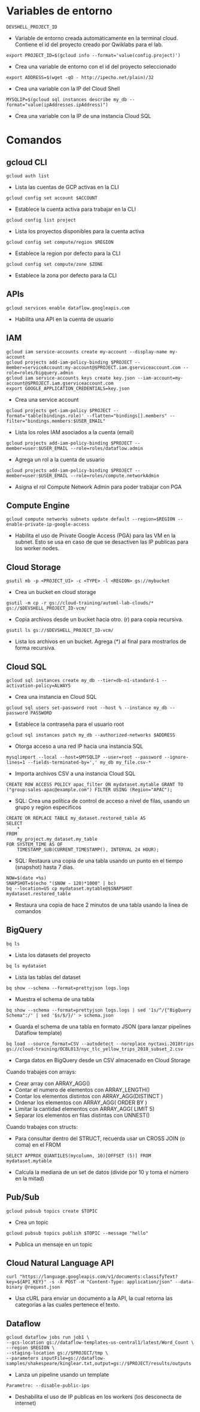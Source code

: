 Variables de entorno
====================

`DEVSHELL_PROJECT_ID`
  * Variable de entorno creada automáticamente en la terminal cloud. Contiene el id del proyecto creado por Qwiklabs para el lab.


`export PROJECT_ID=$(gcloud info --format='value(config.project)')`
  * Crea una variable de entorno con el id del proyecto seleccionado

`export ADDRESS=$(wget -qO - http://ipecho.net/plain)/32`
  * Crea una variable con la IP del Cloud Shell

`MYSQLIP=$(gcloud sql instances describe my_db --format="value(ipAddresses.ipAddress)")`
  * Crea una variable con la IP de una instancia Cloud SQL



Comandos
========

## gcloud CLI

`gcloud auth list`
  * Lista las cuentas de GCP activas en la CLI

`gcloud config set account $ACCOUNT`
  * Establece la cuenta activa para trabajar en la CLI

`gcloud config list project`
  * Lista los proyectos disponibles para la cuenta activa

`gcloud config set compute/region $REGION`
  * Establece la region por defecto para la CLI

`gcloud config set compute/zone $ZONE`
  * Establece la zona por defecto para la CLI


## APIs

`gcloud services enable dataflow.googleapis.com`
  * Habilita una API en la cuenta de usuario


## IAM

```
gcloud iam service-accounts create my-account --display-name my-account
gcloud projects add-iam-policy-binding $PROJECT --member=serviceAccount:my-account@$PROJECT.iam.gserviceaccount.com --role=roles/bigquery.admin
gcloud iam service-accounts keys create key.json --iam-account=my-account@$PROJECT.iam.gserviceaccount.com
export GOOGLE_APPLICATION_CREDENTIALS=key.json
```
  * Crea una service account

`gcloud projects get-iam-policy $PROJECT --format='table(bindings.role)' --flatten="bindings[].members" --filter="bindings.members:$USER_EMAIL"`
  * Lista los roles IAM asociados a la cuenta (email)

`gcloud projects add-iam-policy-binding $PROJECT --member=user:$USER_EMAIL --role=roles/dataflow.admin`
  * Agrega un rol a la cuenta de usuario

`gcloud projects add-iam-policy-binding $PROJECT --member=user:$USER_EMAIL --role=roles/compute.networkAdmin`
  * Asigna el rol Compute Network Admin para poder trabajar con PGA


## Compute Engine

`gcloud compute networks subnets update default --region=$REGION --enable-private-ip-google-access`
  * Habilita el uso de Private Google Access (PGA) para las VM en la subnet. Esto se usa en caso de que se desactiven las IP publicas para los worker nodes.



## Cloud Storage

`gsutil mb -p <PROJECT_UI> -c <TYPE> -l <REGION> gs://mybucket`
  * Crea un bucket en cloud storage

`gsutil -m cp -r gs://cloud-training/automl-lab-clouds/* gs://$DEVSHELL_PROJECT_ID-vcm/`
  * Copia archivos desde un bucket hacia otro. (r) para copia recursiva.

`gsutil ls gs://$DEVSHELL_PROJECT_ID-vcm/`
  * Lista los archivos en un bucket. Agrega (*) al final para mostrarlos de forma recursiva.


## Cloud SQL

`gcloud sql instances create my_db --tier=db-n1-standard-1 --activation-policy=ALWAYS`
  * Crea una instancia en Cloud SQL

`gcloud sql users set-password root --host % --instance my_db --password PASSWORD`
  * Establece la contraseña para el usuario root

`gcloud sql instances patch my_db --authorized-networks $ADDRESS`
  * Otorga acceso a una red IP hacia una instancia SQL

`mysqlimport --local --host=$MYSQLIP --user=root --password --ignore-lines=1 --fields-terminated-by=',' my_db my_file.csv-*`
  * Importa archivos CSV a una instancia Cloud SQL

`CREATE ROW ACCESS POLICY apac_filter ON mydataset.mytable GRANT TO ("group:sales-apac@example.com") FILTER USING (Region="APAC");`
  * SQL: Crea una política de control de acceso a nivel de filas, usando un grupo y region especificos

```
CREATE OR REPLACE TABLE my_dataset.restored_table AS
SELECT 
	* 
FROM 
	my_project.my_dataset.my_table 
FOR SYSTEM_TIME AS OF 
	TIMESTAMP_SUB(CURRENT_TIMESTAMP(), INTERVAL 24 HOUR);
```
  * SQL: Restaura una copia de una tabla usando un punto en el tiempo (snapshot) hasta 7 días.

```
NOW=$(date +%s)
SNAPSHOT=$(echo "($NOW - 120)*1000" | bc)
bq --location=US cp mydataset.mytable@$SNAPSHOT mydataset.restored_table
```
  * Restaura una copia de hace 2 minutos de una tabla usando la línea de comandos


## BigQuery

`bq ls`
  * Lista los datasets del proyecto

`bq ls mydataset`
  * Lista las tablas del dataset

`bq show --schema --format=prettyjson logs.logs`
  * Muestra el schema de una tabla

`bq show --schema --format=prettyjson logs.logs | sed '1s/^/{"BigQuery Schema":/' | sed '$s/$/}/' > schema.json`
  * Guarda el schema de una tabla en formato JSON (para lanzar pipelines Dataflow template)

`bq load --source_format=CSV --autodetect --noreplace nyctaxi.2018trips gs://cloud-training/OCBL013/nyc_tlc_yellow_trips_2018_subset_2.csv`
  * Carga datos en BigQuery desde un CSV almacenado en Cloud Storage

Cuando trabajes con arrays:
  * Crear array con ARRAY_AGG(<column>)
  * Contar el numero de elementos con ARRAY_LENGTH(<array>)
  * Contar los elementos distintos con ARRAY_AGG(DISTINCT <field>)
  * Ordenar los elementos con ARRAY_AGG(<field> ORDER BY <field>)
  * Limitar la cantidad elementos con ARRAY_AGG(<field> LIMIT 5)
  * Separar los elementos en filas distintas con UNNEST(<array>)

Cuando trabajes con structs:
  * Para consultar dentro del STRUCT, recuerda usar un CROSS JOIN (o coma) en el FROM

`SELECT APPROX_QUANTILES(mycolumn, 10)[OFFSET (5)] FROM mydataset.mytable`
  * Calcula la mediana de un set de datos (divide por 10 y toma el número en la mitad)



## Pub/Sub

`gcloud pubsub topics create $TOPIC`
  * Crea un topic

`gcloud pubsub topics publish $TOPIC --message "hello"`
  * Publica un mensaje en un topic


## Cloud Natural Language API

`curl "https://language.googleapis.com/v1/documents:classifyText?key=${API_KEY}" -s -X POST -H "Content-Type: application/json" --data-binary @request.json`
  * Usa cURL para enviar un documento a la API, la cual retorna las categorías a las cuales pertenece el texto.


## Dataflow

```
gcloud dataflow jobs run job1 \
--gcs-location gs://dataflow-templates-us-central1/latest/Word_Count \
--region $REGION \
--staging-location gs://$PROJECT/tmp \
--parameters inputFile=gs://dataflow-samples/shakespeare/kinglear.txt,output=gs://$PROJECT/results/outputs 
```
  * Lanza un pipeline usando un template

`Parametro: --disable-public-ips`
  * Deshabilita el uso de IP publicas en los workers (los desconecta de internet)
